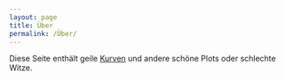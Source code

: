 ```yaml
---
layout: page
title: Über
permalink: /Über/
---
```


Diese Seite enthält geile
[Kurven](https://de.wikipedia.org/wiki/Kurve_(Mathematik)) und andere schöne
Plots oder schlechte Witze.
